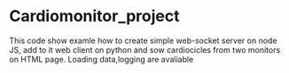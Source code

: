 # Cardiomonitor_project
This code show examle how to create simple web-socket server on node JS, add to it web client on python and sow cardiocicles from two monitors on HTML page.
Loading data,logging are avaliable
